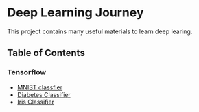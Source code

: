 # Deep Learning Journey
This project contains many useful materials to learn deep learing.
## Table of Contents
### Tensorflow
- [MNIST classfier](https://github.com/LoniQin/deep_learning_journey/blob/master/tensorflow/fashion_mnist.ipynb)
- [Diabetes Classifier](https://github.com/LoniQin/deep_learning_journey/blob/master/tensorflow/diabetes_classifier.ipynb)
- [Iris Classifier](https://github.com/LoniQin/deep_learning_journey/blob/master/tensorflow/iris_classifier.ipynb)

